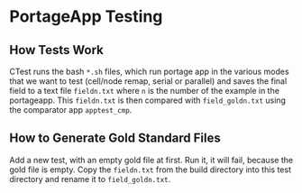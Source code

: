 

# PortageApp Testing

## How Tests Work

CTest runs the bash `*.sh` files, which run portage app in the various modes
that we want to test (cell/node remap, serial or parallel) and saves the final
field to a text file `fieldn.txt` where `n` is the number of the example in
the portageapp. This `fieldn.txt` is then compared with `field_goldn.txt` using
the comparator app `apptest_cmp`.

## How to Generate Gold Standard Files

Add a new test, with an empty gold file at first. Run it, it will fail, because
the gold file is empty. Copy the `fieldn.txt` from the build directory into
this test directory and rename it to `field_goldn.txt`.
